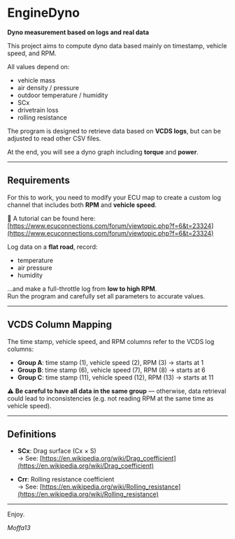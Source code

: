 # EngineDyno

**Dyno measurement based on logs and real data**

This project aims to compute dyno data based mainly on timestamp, vehicle speed, and RPM.

All values depend on:
- vehicle mass
- air density / pressure
- outdoor temperature / humidity
- SCx
- drivetrain loss
- rolling resistance

The program is designed to retrieve data based on **VCDS logs**, but can be adjusted to read other CSV files.

At the end, you will see a dyno graph including **torque** and **power**.

---

## Requirements

For this to work, you need to modify your ECU map to create a custom log channel that includes both **RPM** and **vehicle speed**.

📖 A tutorial can be found here:  
[https://www.ecuconnections.com/forum/viewtopic.php?f=6&t=23324](https://www.ecuconnections.com/forum/viewtopic.php?f=6&t=23324)

Log data on a **flat road**, record:
- temperature
- air pressure
- humidity  

…and make a full-throttle log from **low to high RPM**.  
Run the program and carefully set all parameters to accurate values.

---

## VCDS Column Mapping

The time stamp, vehicle speed, and RPM columns refer to the VCDS log columns:

- **Group A**: time stamp (1), vehicle speed (2), RPM (3) → starts at 1  
- **Group B**: time stamp (6), vehicle speed (7), RPM (8) → starts at 6  
- **Group C**: time stamp (11), vehicle speed (12), RPM (13) → starts at 11  

⚠️ **Be careful to have all data in the same group** — otherwise, data retrieval could lead to inconsistencies (e.g. not reading RPM at the same time as vehicle speed).

---

## Definitions

- **SCx**: Drag surface (Cx × S)  
  → See: [https://en.wikipedia.org/wiki/Drag_coefficient](https://en.wikipedia.org/wiki/Drag_coefficient)

- **Crr**: Rolling resistance coefficient  
  → See: [https://en.wikipedia.org/wiki/Rolling_resistance](https://en.wikipedia.org/wiki/Rolling_resistance)

---

Enjoy.  

*Moffa13*